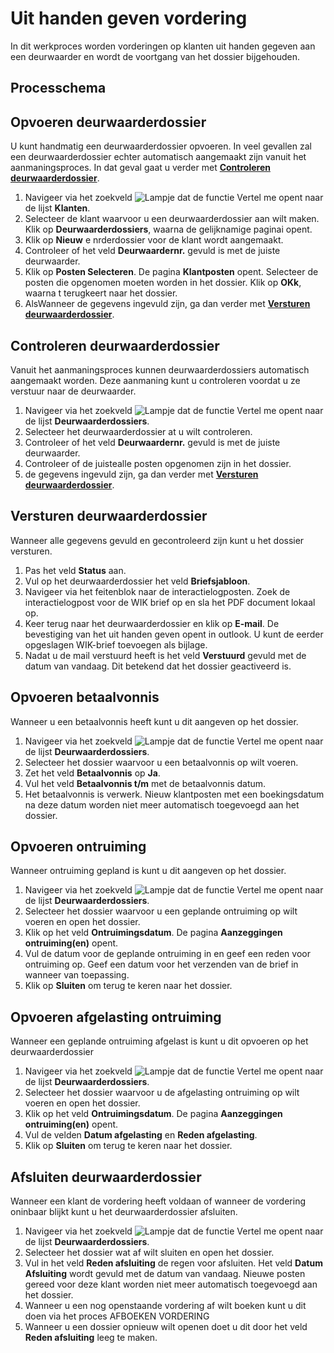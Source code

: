 
# Uit handen geven vordering

In dit werkproces worden vorderingen op klanten uit handen gegeven aan een deurwaarder en wordt de voortgang van het dossier bijgehouden.

## Processchema

## Opvoeren deurwaarderdossier

U kunt handmatig een deurwaarderdossier opvoeren. In veel gevallen zal een deurwaarderdossier echter automatisch aangemaakt zijn vanuit het aanmaningsproces. In dat geval gaat u verder met **[Controleren deurwaarderdossier](#controleren-deurwaarderdossier)**.

1. Navigeer via het zoekveld ![Lampje dat de functie Vertel me opent](https://docs.microsoft.com/nl-NL/dynamics365/business-central/media/ui-search/search_small.png "Vertel me wat u wilt doen") naar de lijst **Klanten**.
2. Selecteer de klant waarvoor u een deurwaarderdossier aan wilt maken. Klik op **Deurwaarderdossiers**, waarna de gelijknamige  paginai opent.
3. Klik op **Nieuw** e nrderdossier voor de klant wordt aangemaakt. 
4. Controleer of het veld **Deurwaardernr.** gevuld is met de juiste deurwaarder.
5. Klik op **Posten Selecteren**. De pagina **Klantposten** opent. Selecteer de posten die opgenomen moeten worden in het dossier. Klik op **OKk**, waarna t terugkeert naar het dossier. 
6. AlsWanneer de gegevens ingevuld zijn, ga dan verder met **[Versturen deurwaarderdossier](#versturen-deurwaarderdossier)**.

## Controleren deurwaarderdossier

Vanuit het aanmaningsproces kunnen deurwaarderdossiers automatisch aangemaakt worden. Deze aanmaning kunt u controleren voordat u ze verstuur naar de deurwaarder. 

1. Navigeer via het zoekveld ![Lampje dat de functie Vertel me opent](https://docs.microsoft.com/nl-NL/dynamics365/business-central/media/ui-search/search_small.png "Vertel me wat u wilt doen") naar de lijst **Deurwaarderdossiers**.
2. Selecteer het deurwaarderdossier at u wilt controleren. 
3. Controleer of het veld **Deurwaardernr.** gevuld is met de juiste deurwaarder.
4. Controleer of de juistealle posten opgenomen zijn in het dossier.
5.  de gegevens ingevuld zijn, ga dan verder met **[Versturen deurwaarderdossier](#versturen-deurwaarderdossier)**.


## Versturen deurwaarderdossier

Wanneer alle gegevens gevuld en gecontroleerd zijn kunt u het dossier versturen. 

1. Pas het veld **Status** aan. 
2. Vul op het deurwaarderdossier het veld **Briefsjabloon**. 
3. Navigeer via het feitenblok naar de interactielogposten. Zoek de interactielogpost voor de WIK brief op en sla het PDF document lokaal op. 
4. Keer terug naar het deurwaarderdossier en klik op **E-mail**. De bevestiging van het uit handen geven opent in outlook. U kunt de eerder opgeslagen WIK-brief toevoegen als bijlage. 
5. Nadat u de mail verstuurd heeft is het veld **Verstuurd** gevuld met de datum van vandaag. Dit betekend dat het dossier geactiveerd is. 


## Opvoeren betaalvonnis

Wanneer u een betaalvonnis heeft kunt u dit aangeven op het dossier. 

1. Navigeer via het zoekveld ![Lampje dat de functie Vertel me opent](https://docs.microsoft.com/nl-NL/dynamics365/business-central/media/ui-search/search_small.png "Vertel me wat u wilt doen") naar de lijst **Deurwaarderdossiers**.
2. Selecteer het dossier waarvoor u een betaalvonnis op wilt voeren. 
3. Zet het veld **Betaalvonnis** op **Ja**.
4. Vul het veld **Betaalvonnis t/m** met de betaalvonnis datum. 
5. Het betaalvonnis is verwerk. Nieuw klantposten met een boekingsdatum na deze datum worden niet meer automatisch toegevoegd aan het dossier. 

## Opvoeren ontruiming

Wanneer ontruiming gepland is kunt u dit aangeven op het dossier. 

1. Navigeer via het zoekveld ![Lampje dat de functie Vertel me opent](https://docs.microsoft.com/nl-NL/dynamics365/business-central/media/ui-search/search_small.png "Vertel me wat u wilt doen") naar de lijst **Deurwaarderdossiers**.
2. Selecteer het dossier waarvoor u een geplande ontruiming op wilt voeren en open het dossier. 
3. Klik op het veld **Ontruimingsdatum**. De pagina **Aanzeggingen ontruiming(en)** opent. 
4. Vul de datum voor de geplande ontruiming in en geef een reden voor ontruiming op. Geef een datum voor het verzenden van de brief in wanneer van toepassing.
5. Klik op **Sluiten** om terug te keren naar het dossier. 

## Opvoeren afgelasting ontruiming

Wanneer een geplande ontruiming afgelast is kunt u dit opvoeren op het deurwaarderdossier 

1. Navigeer via het zoekveld ![Lampje dat de functie Vertel me opent](https://docs.microsoft.com/nl-NL/dynamics365/business-central/media/ui-search/search_small.png "Vertel me wat u wilt doen") naar de lijst **Deurwaarderdossiers**.
2. Selecteer het dossier waarvoor u de afgelasting  ontruiming op wilt voeren en open het dossier. 
3. Klik op het veld **Ontruimingsdatum**. De pagina **Aanzeggingen ontruiming(en)** opent. 
4. Vul de velden **Datum afgelasting** en **Reden afgelasting**. 
5. Klik op **Sluiten** om terug te keren naar het dossier. 

## Afsluiten deurwaarderdossier

Wanneer een klant de vordering heeft voldaan of wanneer de vordering oninbaar blijkt kunt u het deurwaarderdossier afsluiten.

1. Navigeer via het zoekveld ![Lampje dat de functie Vertel me opent](https://docs.microsoft.com/nl-NL/dynamics365/business-central/media/ui-search/search_small.png "Vertel me wat u wilt doen") naar de lijst **Deurwaarderdossiers**.
2. Selecteer het dossier wat af wilt sluiten en open het dossier. 
3. Vul in het veld **Reden afsluiting** de regen voor afsluiten. Het veld **Datum Afsluiting** wordt gevuld met de datum van vandaag. Nieuwe posten gereed voor deze klant worden niet meer automatisch toegevoegd aan het dossier. 
4. Wanneer u een nog openstaande vordering af wilt boeken kunt u dit doen via het proces AFBOEKEN VORDERING
5. Wanneer u een dossier opnieuw wilt openen doet u dit door het veld **Reden afsluiting** leeg te maken.
<!--stackedit_data:
eyJoaXN0b3J5IjpbNjM2NTMxNDg2LDE2NTQwNzAwNTgsMjI5NT
k5NTM4LC05ODU2MjAyNzgsMjA4OTEwMjA2MCwtMTc0MTM3MTI1
XX0=
-->